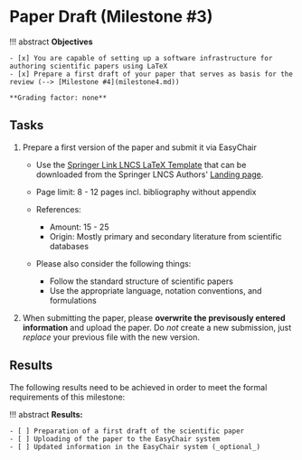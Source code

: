 # Paper Draft (Milestone #3)

<!-- !!! question
    This milstone will be graded with factor: **1** -->

!!! abstract
    **Objectives**

    - [x] You are capable of setting up a software infrastructure for authoring scientific papers using LaTeX 
    - [x] Prepare a first draft of your paper that serves as basis for the review (--> [Milestone #4](milestone4.md))  
    
    **Grading factor: none**


## Tasks

1. Prepare a first version of the paper and submit it via EasyChair

    - Use the [Springer Link LNCS LaTeX Template](ftp://ftp.springernature.com/cs-proceeding/llncs/llncs2e.zip) that can be downloaded from the Springer LNCS Authors' [Landing page](https://www.springer.com/gp/computer-science/lncs/conference-proceedings-guidelines).

    - Page limit: 8 - 12 pages incl. bibliography without appendix
    - References: 
        - Amount: 15 - 25 
        - Origin: Mostly primary and secondary literature from scientific databases
    - Please also consider the following things:
        - Follow the standard structure of scientific papers
        - Use the appropriate language, notation conventions, and formulations


2. When submitting the paper, please **overwrite the previsously entered information** and upload the paper. Do *not* create a new submission, just *replace* your previous file with the new version.




## Results

The following results need to be achieved in order to meet the formal requirements of this milestone:

!!! abstract
    __Results:__

    - [ ] Preparation of a first draft of the scientific paper
    - [ ] Uploading of the paper to the EasyChair system
    - [ ] Updated information in the EasyChair system (_optional_)
